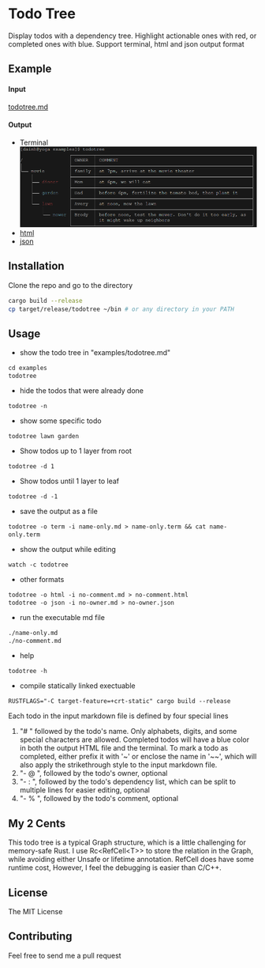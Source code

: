 # Todo Tree

Display todos with a dependency tree. Highlight actionable ones with red, or completed ones with blue. Support terminal, html and json output format

## Example 
#### Input 
[todotree.md](examples/todotree.md) 

#### Output
- Terminal
![terminal](examples/todotree.png "Title")
- [html](https://htmlpreview.github.io/?https://raw.githubusercontent.com/daimh/todotree/refs/heads/master/examples/output/todotree.html)
- [json](examples/output/todotree.json)


## Installation

Clone the repo and go to the directory
```sh
cargo build --release
cp target/release/todotree ~/bin # or any directory in your PATH
```

## Usage
- show the todo tree in "examples/todotree.md"
```
cd examples
todotree 
```

- hide the todos that were already done
```
todotree -n
```

- show some specific todo
```
todotree lawn garden
```

- Show todos up to 1 layer from root
```
todotree -d 1
```

- Show todos until 1 layer to leaf
```
todotree -d -1
```

- save the output as a file
```
todotree -o term -i name-only.md > name-only.term && cat name-only.term
```

- show the output while editing
```
watch -c todotree
```

- other formats
```
todotree -o html -i no-comment.md > no-comment.html
todotree -o json -i no-owner.md > no-owner.json
```

- run the executable md file
```
./name-only.md
./no-comment.md
```

- help
```
todotree -h
```

- compile statically linked exectuable
```
RUSTFLAGS="-C target-feature=+crt-static" cargo build --release
```

Each todo in the input markdown file is defined by four special lines
1. "# " followed by the todo's name. Only alphabets, digits, and some special characters are allowed. Completed todos will have a blue color in both the output HTML file and the terminal. To mark a todo as completed, either prefix it with '~' or enclose the name in '\~\~', which will also apply the strikethrough style to the input markdown file.
1. "- @ ", followed by the todo's owner, optional
1. "- : ", followed by the todo's dependency list, which can be split to multiple lines for easier editing, optional
1. "- % ", followed by the todo's comment, optional

## My 2 Cents
This todo tree is a typical Graph structure, which is a little challenging for memory-safe Rust. I use Rc\<RefCell\<T>> to store the relation in the Graph, while avoiding either Unsafe or lifetime annotation. RefCell does have some runtime cost, However, I feel the debugging is easier than C/C++.

## License
The MIT License

## Contributing
Feel free to send me a pull request
